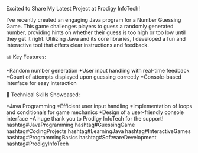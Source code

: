 Excited to Share My Latest Project at Prodigy InfoTech! 


I've recently created an engaging Java program for a Number Guessing Game. This game challenges players to guess a randomly generated number, providing hints on whether their guess is too high or too low until they get it right. Utilizing Java and its core libraries, I developed a fun and interactive tool that offers clear instructions and feedback.

📊 Key Features:

*Random number generation
*User input handling with real-time feedback
*Count of attempts displayed upon guessing correctly
*Console-based interface for easy interaction

🔧 Technical Skills Showcased:

*Java Programming
*Efficient user input handling
*Implementation of loops and conditionals for game mechanics
*Design of a user-friendly console interface
*A huge thank you to Prodigy InfoTech for the support!
hashtag#JavaProgramming hashtag#GuessingGame hashtag#CodingProjects hashtag#LearningJava hashtag#InteractiveGames hashtag#ProgrammingBasics hashtag#SoftwareDevelopment hashtag#ProdigyInfoTech
